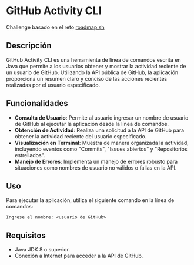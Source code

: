 # GitHub Activity CLI

Challenge basado en el reto [roadmap.sh](https://roadmap.sh/projects/github-user-activity)

## Descripción

GitHub Activity CLI es una herramienta de línea de comandos escrita en Java que permite a los
usuarios obtener y mostrar la actividad reciente de un usuario de GitHub. Utilizando la API pública
de GitHub, la aplicación proporciona un resumen claro y conciso de las acciones recientes realizadas
por el usuario especificado.

## Funcionalidades

* **Consulta de Usuario**: Permite al usuario ingresar un nombre de usuario de GitHub al ejecutar la
  aplicación desde la línea de comandos.
* **Obtención de Actividad**: Realiza una solicitud a la API de GitHub para obtener la actividad
  reciente del usuario especificado.
* **Visualización en Terminal**: Muestra de manera organizada la actividad, incluyendo eventos
  como "Commits", "Issues abiertos" y "Repositorios estrellados".
* **Manejo de Errores**: Implementa un manejo de errores robusto para situaciones como nombres de
  usuario no válidos o fallas en la API.

## Uso

Para ejecutar la aplicación, utiliza el siguiente comando en la línea de comandos:

```
Ingrese el nombre: <usuario de GitHub>
```

## Requisitos

* Java JDK 8 o superior.
* Conexión a Internet para acceder a la API de GitHub.